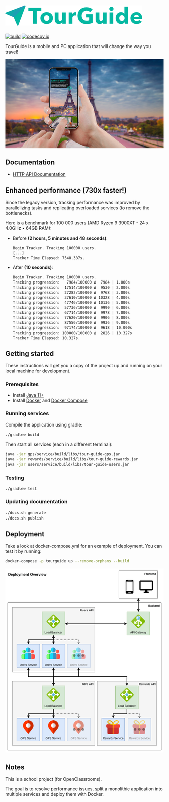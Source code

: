 # [![TourGuide](.readme/logo.png?raw=true)](https://github.com/np111/P8_tourguide)
[![build](https://github.com/np111/P8_tourguide/actions/workflows/build.yml/badge.svg)](https://github.com/np111/P8_tourguide/actions/workflows/build.yml) [![codecov.io](https://codecov.io/github/np111/P8_tourguide/coverage.svg?branch=master)](https://codecov.io/github/np111/P8_tourguide?branch=master)

TourGuide is a mobile and PC application that will change the way you travel!

![Poster](.readme/poster.jpg?raw=true)

## Documentation

- [HTTP API Documentation](https://np111.github.io/P8_tourguide/index.html)

## Enhanced performance (730x faster!)

Since the legacy version, tracking performance was improved by parallelizing
tasks and replicating overloaded services (to remove the bottlenecks).

Here is a benchmark for 100 000 users (AMD Ryzen 9 3900XT - 24 x 4.0GHz • 64GB
RAM):

- Before **(2 hours, 5 minutes and 48 seconds)**:
  ```
  Begin Tracker. Tracking 100000 users.
  [...]
  Tracker Time Elapsed: 7548.387s.
  ```

- After **(10 seconds)**:
  ```
  Begin Tracker. Tracking 100000 users.
  Tracking progression:   7984/100000 Δ  7984 | 1.000s
  Tracking progression:  17514/100000 Δ  9530 | 2.000s
  Tracking progression:  27282/100000 Δ  9768 | 3.000s
  Tracking progression:  37610/100000 Δ 10328 | 4.000s
  Tracking progression:  47746/100000 Δ 10136 | 5.000s
  Tracking progression:  57736/100000 Δ  9990 | 6.000s
  Tracking progression:  67714/100000 Δ  9978 | 7.000s
  Tracking progression:  77620/100000 Δ  9906 | 8.000s
  Tracking progression:  87556/100000 Δ  9936 | 9.000s
  Tracking progression:  97174/100000 Δ  9618 | 10.000s
  Tracking progression: 100000/100000 Δ  2826 | 10.327s
  Tracker Time Elapsed: 10.327s.
  ```

## Getting started

These instructions will get you a copy of the project up and running on your
local machine for development.

### Prerequisites

- Install
  [Java 11+](https://adoptopenjdk.net/?variant=openjdk15&jvmVariant=hotspot)
- Install [Docker](https://docs.docker.com/get-docker/)
  and [Docker Compose](https://docs.docker.com/compose/install/)

### Running services

Compile the application using gradle:

```bash
./gradlew build
```

Then start all services (each in a different terminal):

```bash
java -jar gps/service/build/libs/tour-guide-gps.jar
java -jar rewards/service/build/libs/tour-guide-rewards.jar
java -jar users/service/build/libs/tour-guide-users.jar
```

### Testing

```bash
./gradlew test
```

### Updating documentation

```bash
./docs.sh generate
./docs.sh publish
```

## Deployment

Take a look at docker-compose.yml for an example of deployment. You can test it
by running:

```bash
docker-compose -p tourguide up --remove-orphans --build
```

![Deployment Overview](.readme/deployment.png?raw=true)

## Notes

This is a school project (for OpenClassrooms).

The goal is to resolve performance issues, split a monolithic application into
multiple services and deploy them with Docker.
